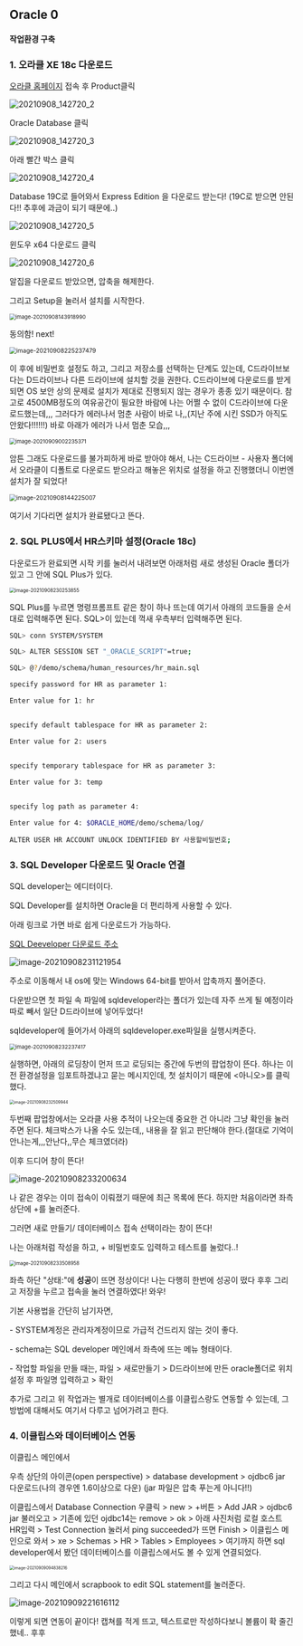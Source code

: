## Oracle 0 

#### 작업환경 구축 

### 1. 오라클 XE 18c 다운로드 

[오라클 홈페이지](https://www.oracle.com/index.html) 접속 후 Product클릭

![20210908_142720_2](Oracle_0.assets/20210908_142720_2.png)

Oracle Database 클릭

![20210908_142720_3](Oracle_0.assets/20210908_142720_3.png)

아래 빨간 박스 클릭 

![20210908_142720_4](Oracle_0.assets/20210908_142720_4.png)

Database 19C로 들어와서 Express Edition 을 다운로드 받는다! (19C로 받으면 안된다!! 추후에 과금이 되기 때문에..)

![20210908_142720_5](Oracle_0.assets/20210908_142720_5.png)

윈도우 x64 다운로드 클릭 

![20210908_142720_6](Oracle_0.assets/20210908_142720_6.png)

알집을 다운로드 받았으면, 압축을 해제한다. 

그리고 Setup을 눌러서 설치를 시작한다. 

<img src="Oracle_0.assets/image-20210908143918990.png" alt="image-20210908143918990" style="zoom:67%;" />



동의함! next!

<img src="Oracle_0.assets/image-20210908225237479.png" alt="image-20210908225237479" style="zoom:75%;" />

이 후에  비밀번호 설정도 하고, 그리고 저장소를 선택하는 단계도 있는데, C드라이브보다는 D드라이브나 다른 드라이브에 설치할 것을 권한다. C드라이브에 다운로드를 받게 되면 OS 보안 상의 문제로 설치가 제대로 진행되지 않는 경우가 종종 있기 때문이다. 참고로 4500MB정도의 여유공간이 필요한 바람에 나는 어쩔 수 없이 C드라이브에 다운로드했는데,,, 그러다가 에러나서 멈춘 사람이 바로 나,,(지난 주에 시킨 SSD가 아직도 안왔다!!!!!!) 바로 아래가 에러가 나서 멈춘 모습,,, 

<img src="Oracle_0.assets/image-20210909002235371.png" alt="image-20210909002235371" style="zoom: 67%;" />

암튼 그래도 다운로드를 불가피하게 바로 받아야 해서, 나는 C드라이브 - 사용자 폴더에서 오라클이 디폴트로 다운로드 받으라고 해놓은 위치로 설정을 하고 진행했더니 이번엔 설치가 잘 되었다! 

<img src="Oracle_0.assets/image-20210908144225007.png" alt="image-20210908144225007" style="zoom:75%;" />

여기서 기다리면 설치가 완료됐다고 뜬다. 

### 2. SQL PLUS에서 HR스키마 설정(Oracle 18c) 

다운로드가 완료되면 시작 키를 눌러서 내려보면 아래처럼 새로 생성된 Oracle 폴더가 있고 그 안에 SQL Plus가 있다. 

<img src="Oracle_0.assets/image-20210908230253855.png" alt="image-20210908230253855" style="zoom: 60%;" />



SQL Plus를 누르면 명령프롬프트 같은 창이 하나 뜨는데 여기서 아래의 코드들을 순서대로 입력해주면 된다. SQL>이 있는데 꺽새 우측부터 입력해주면 된다. 

```bash
SQL> conn SYSTEM/SYSTEM

SQL> ALTER SESSION SET "_ORACLE_SCRIPT"=true;

SQL> @?/demo/schema/human_resources/hr_main.sql

specify password for HR as parameter 1:

Enter value for 1: hr


specify default tablespace for HR as parameter 2:

Enter value for 2: users


specify temporary tablespace for HR as parameter 3:

Enter value for 3: temp
 

specify log path as parameter 4:

Enter value for 4: $ORACLE_HOME/demo/schema/log/
 
ALTER USER HR ACCOUNT UNLOCK IDENTIFIED BY 사용할비밀번호; 
```



### 3. SQL Developer 다운로드 및 Oracle 연결

SQL developer는 에디터이다. 

SQL Developer를 설치하면 Oracle을 더 편리하게 사용할 수 있다.

아래 링크로 가면 바로 쉽게 다운로드가 가능하다. 

[SQL Deeveloper 다운로드 주소](https://www.oracle.com/tools/downloads/sqldev-downloads.html)



![image-20210908231121954](Oracle_0.assets/image-20210908231121954.png)

주소로 이동해서 내 os에 맞는 Windows 64-bit를 받아서 압축까지 풀어준다. 

다운받으면 첫 파일 속 파일에 sqldeveloper라는 폴더가 있는데 자주 쓰게 될 예정이라 따로 빼서 일단 D드라이브에 넣어두었다!

sqldeveloper에 들어가서 아래의 sqldeveloper.exe파일을 실행시켜준다.

<img src="Oracle_0.assets/image-20210908232237417.png" alt="image-20210908232237417" style="zoom:67%;" />



실행하면, 아래의 로딩창이 먼저 뜨고 로딩되는 중간에 두번의 팝업창이 뜬다. 하나는 이전 환경설정을 임포트하겠냐고 묻는 메시지인데, 첫 설치이기 때문에 <아니오>를 클릭했다. 

<img src="Oracle_0.assets/image-20210908232509944.png" alt="image-20210908232509944" style="zoom:50%;" />

두번째 팝업창에서는 오라클 사용 추적이 나오는데 중요한 건 아니라 그냥 확인을 눌러주면 된다. 체크박스가 나올 수도 있는데,, 내용을 잘 읽고 판단해야 한다.(절대로 기억이 안나는게,,,안난다,,무슨 체크였더라)

이후 드디어 창이 뜬다! 

![image-20210908233200634](Oracle_0.assets/image-20210908233200634.png)

나 같은 경우는 이미 접속이 이뤄졌기 때문에 최근 목록에 뜬다. 하지만 처음이라면 좌측 상단에 +를 눌러준다. 

그러면 새로 만들기/ 데이터베이스 접속 선택이라는 창이 뜬다! 

나는 아래처럼 작성을 하고, + 비밀번호도 입력하고 테스트를 눌렀다..!

<img src="Oracle_0.assets/image-20210908233508958.png" alt="image-20210908233508958" style="zoom:60%;" />

좌측 하단 "상태:"에 **성공**이 뜨면 정상이다! 나는 다행히 한번에 성공이 떴다 후후 그리고 저장을 누르고 접속을 눌러 연결하였다! 와우!



기본 사용법을 간단히 남기자면, 

\- SYSTEM계정은 관리자계정이므로 가급적 건드리지 않는 것이 좋다. 

 \- schema는 SQL developer 메인에서 좌측에 뜨는 메뉴 형태이다. 

\- 작업할 파일을 만들 때는, 파일 > 새로만들기 > D드라이브에 만든 oracle폴더로 위치 설정 후 파일명 입력하고 > 확인 





추가로 그리고 위 작업과는 별개로 데이터베이스를 이클립스랑도 연동할 수 있는데, 그 방법에 대해서도 여기서 다루고 넘어가려고 한다. 

### 4. 이클립스와 데이터베이스 연동

이클립스 메인에서 

우측 상단의 아이콘(open perspective) > database development > ojdbc6 jar 다운로드(나의 경우엔 1.6이상으로 다운) (jar 파일은 압축 푸는게 아니다!!)

이클립스에서 Database Connection 우클릭 > new > +버튼 > Add JAR > ojdbc6 jar 불러오고 > 기존에 있던 ojdbc14는 remove > ok > 아래 사진처럼 로컬 호스트 HR입력 > Test Connection 눌러서 ping succeeded가 뜨면 Finish > 이클립스 메인으로 와서 > xe > Schemas > HR > Tables > Employees > 여기까지 하면 sql developer에서 봤던 데이터베이스를 이클립스에서도 볼 수 있게 연결되었다.  

<img src="C:/Users/kkh87/AppData/Roaming/Typora/typora-user-images/image-20210909094838216.png" alt="image-20210909094838216" style="zoom: 50%;" />

그리고 다시 메인에서 scrapbook to edit SQL statement를 눌러준다. 

![image-20210909221616112](Oracle_0.assets/image-20210909221616112.png)

이렇게 되면 연동이 끝이다! 캡쳐를 적게 뜨고, 텍스트로만 작성하다보니 볼륨이 확 줄긴 했네.. 후후

